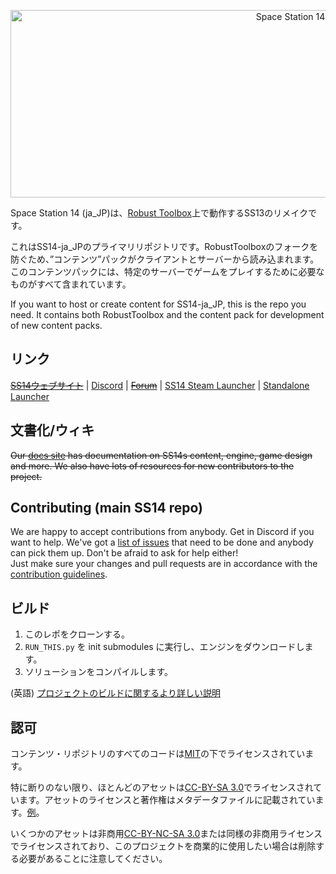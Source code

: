 <p align="center"> <img alt="Space Station 14" width="880" height="300" src="https://raw.githubusercontent.com/space-wizards/asset-dump/de329a7898bb716b9d5ba9a0cd07f38e61f1ed05/github-logo.svg" /></p>

Space Station 14 (ja_JP)は、[Robust Toolbox](https://github.com/space-wizards/RobustToolbox)上で動作するSS13のリメイクです。

これはSS14-ja_JPのプライマリリポジトリです。RobustToolboxのフォークを防ぐため、”コンテンツ”パックがクライアントとサーバーから読み込まれます。このコンテンツパックには、特定のサーバーでゲームをプレイするために必要なものがすべて含まれています。

If you want to host or create content for SS14-ja_JP, this is the repo you need. It contains both RobustToolbox and the content pack for development of new content packs.

## リンク

~~[SS14ウェブサイト](https://spacestation14.io/)~~ | [Discord](https://discord.ss14.io/) | ~~[Forum](https://forum.spacestation14.io/)~~ | [SS14 Steam Launcher](https://store.steampowered.com/app/1255460/Space_Station_14/) | [Standalone Launcher](https://spacestation14.io/about/nightlies/)

## 文書化/ウィキ

~~Our [docs site](https://docs.spacestation14.io/) has documentation on SS14s content, engine, game design and more. We also have lots of resources for new contributors to the project.~~

## Contributing (main SS14 repo)

We are happy to accept contributions from anybody. Get in Discord if you want to help. We've got a [list of issues](https://github.com/space-wizards/space-station-14-content/issues) that need to be done and anybody can pick them up. Don't be afraid to ask for help either!  
Just make sure your changes and pull requests are in accordance with the [contribution guidelines](https://docs.spacestation14.com/en/general-development/codebase-info/pull-request-guidelines.html).

## ビルド

1. このレポをクローンする。
2. `RUN_THIS.py` を init submodules に実行し、エンジンをダウンロードします。
3. ソリューションをコンパイルします。

(英語) [プロジェクトのビルドに関するより詳しい説明](https://docs.spacestation14.com/en/general-development/setup.html)

## 認可

コンテンツ・リポジトリのすべてのコードは[MIT](https://github.com/space-wizards/space-station-14/blob/master/LICENSE.TXT)の下でライセンスされています。

特に断りのない限り、ほとんどのアセットは[CC-BY-SA 3.0](https://creativecommons.org/licenses/by-sa/3.0/)でライセンスされています。アセットのライセンスと著作権はメタデータファイルに記載されています。[例](https://github.com/space-wizards/space-station-14/blob/master/Resources/Textures/Objects/Tools/crowbar.rsi/meta.json)。

いくつかのアセットは非商用[CC-BY-NC-SA 3.0](https://creativecommons.org/licenses/by-nc-sa/3.0/)または同様の非商用ライセンスでライセンスされており、このプロジェクトを商業的に使用したい場合は削除する必要があることに注意してください。
